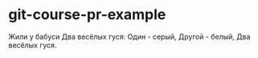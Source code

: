 # git-course-pr-example

Жили у бабуси
Два весёлых гуся:
Один - серый,
Другой - белый,
Два весёлых гуся.
